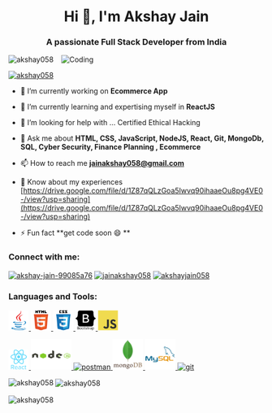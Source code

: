 <h1 align="center">Hi 👋, I'm Akshay Jain</h1>
<h3 align="center">A passionate Full Stack Developer from India</h3>

<img align="right" alt="Coding" width="400" src="https://cdn.dribbble.com/users/1162077/screenshots/3848914/programmer.gif">

<p align="left"> <img src="https://komarev.com/ghpvc/?username=akshay058&label=Profile%20views&color=0e75b6&style=flat" alt="akshay058" /> </p>

<p align="left"> <a href="https://github.com/ryo-ma/github-profile-trophy"><img src="https://github-profile-trophy.vercel.app/?username=akshay058" alt="akshay058" /></a> </p>

- 🔭 I’m currently working on **Ecommerce App**

- 🌱 I’m currently learning and expertising myself in **ReactJS**

- 🤔 I’m looking for help with ... Certified Ethical Hacking

- 💬 Ask me about **HTML, CSS, JavaScript, NodeJS, React, Git, MongoDb, SQL, Cyber Security, Finance Planning , Ecommerce**

- 📫 How to reach me **jainakshay058@gmail.com**

- 📄 Know about my experiences [https://drive.google.com/file/d/1Z87qQLzGoa5Iwvq90ihaaeOu8pg4VE0-/view?usp=sharing](https://drive.google.com/file/d/1Z87qQLzGoa5Iwvq90ihaaeOu8pg4VE0-/view?usp=sharing)

- ⚡ Fun fact **get code soon 😄 **

<h3 align="left">Connect with me:</h3>
<p align="left">
<a href="https://linkedin.com/in/akshay-jain-99085a76" target="blank"><img align="center" src="https://raw.githubusercontent.com/rahuldkjain/github-profile-readme-generator/master/src/images/icons/Social/linked-in-alt.svg" alt="akshay-jain-99085a76" height="30" width="40" /></a>
<a href="https://codesandbox.com/jainakshay058" target="blank"><img align="center" src="https://raw.githubusercontent.com/rahuldkjain/github-profile-readme-generator/master/src/images/icons/Social/codesandbox.svg" alt="jainakshay058" height="30" width="40" /></a>
<a href="https://instagram.com/akshayjain058" target="blank"><img align="center" src="https://raw.githubusercontent.com/rahuldkjain/github-profile-readme-generator/master/src/images/icons/Social/instagram.svg" alt="akshayjain058" height="30" width="40" /></a>
</p>

<h3 align="left">Languages and Tools:</h3>
<p align="left"> <a href="https://www.java.com" target="_blank" rel="noreferrer"> <img src="https://raw.githubusercontent.com/devicons/devicon/master/icons/java/java-original.svg" alt="java" width="40" height="40"/> </a> <a href="https://www.w3.org/html/" target="_blank" rel="noreferrer"> <img src="https://raw.githubusercontent.com/devicons/devicon/master/icons/html5/html5-original-wordmark.svg" alt="html5" width="40" height="40"/> </a> <a href="https://www.w3schools.com/css/" target="_blank" rel="noreferrer"> <img src="https://raw.githubusercontent.com/devicons/devicon/master/icons/css3/css3-original-wordmark.svg" alt="css3" width="40" height="40"/> </a> <a href="https://getbootstrap.com" target="_blank" rel="noreferrer"> <img src="https://raw.githubusercontent.com/devicons/devicon/master/icons/bootstrap/bootstrap-plain-wordmark.svg" alt="bootstrap" width="40" height="40"/> </a>    <a href="https://developer.mozilla.org/en-US/docs/Web/JavaScript" target="_blank" rel="noreferrer"> <img src="https://raw.githubusercontent.com/devicons/devicon/master/icons/javascript/javascript-original.svg" alt="javascript" width="40" height="40"/> </a> 

<a href="https://reactjs.org/" target="_blank" rel="noreferrer"> <img src="https://raw.githubusercontent.com/devicons/devicon/master/icons/react/react-original-wordmark.svg" alt="react" width="40" height="40"/> </a>
<a href="https://nodejs.org" target="_blank" rel="noreferrer"> <img src="https://raw.githubusercontent.com/devicons/devicon/master/icons/nodejs/nodejs-original-wordmark.svg" alt="nodejs" width="80" height="60"/> </a>
<a href="https://postman.com" target="_blank" rel="noreferrer"> <img src="https://www.vectorlogo.zone/logos/getpostman/getpostman-icon.svg" alt="postman" width="40" height="40"/> </a> 
<a href="https://www.mongodb.com/" target="_blank" rel="noreferrer"> <img src="https://raw.githubusercontent.com/devicons/devicon/master/icons/mongodb/mongodb-original-wordmark.svg" alt="mongodb" width="60" height="60"/> </a> 
<a href="https://www.mysql.com/" target="_blank" rel="noreferrer"> <img src="https://raw.githubusercontent.com/devicons/devicon/master/icons/mysql/mysql-original-wordmark.svg" alt="mysql" width="60" height="60"/> </a>
<a href="https://git-scm.com/" target="_blank" rel="noreferrer"> <img src="https://www.vectorlogo.zone/logos/git-scm/git-scm-icon.svg" alt="git" width="40" height="40"/> </a>
</p>

<p><img align="left" src="https://github-readme-stats.vercel.app/api/top-langs?username=akshay058&show_icons=true&locale=en&layout=compact" alt="akshay058" /></p>

<p>&nbsp;<img align="center" src="https://github-readme-stats.vercel.app/api?username=akshay058&show_icons=true&locale=en" alt="akshay058" /></p>

<p><img align="center" src="https://github-readme-streak-stats.herokuapp.com/?user=akshay058&" alt="akshay058" /></p>
